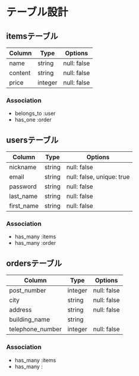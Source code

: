 # テーブル設計

## itemsテーブル

| Column   | Type     | Options      |
|----------|----------|--------------|
| name     | string   | null: false  |
| content  | string   | null: false  |
| price    | integer  | null: false  |

### Association

- belongs_to :user
- has_one :order


## usersテーブル

| Column       | Type     | Options                    |
|--------------|----------|----------------------------|
| nickname     | string   | null: false                |
| email        | string   | null: false,  unique: true |
| password     | string   | null: false                |
| last_name    | string   | null: false                |
| first_name   | string   | null: false                |

### Association

- has_many :items
- has_many :order


## ordersテーブル

| Column            | Type     | Options      |
|-------------------|----------|--------------|
| post_number       | integer  | null: false  |
| city              | string   | null: false  |
| address           | string   | null: false  |
| building_name     | string   |              |
| telephone_number  | integer  | null: false  |

### Association

- has_many :items
- has_many :